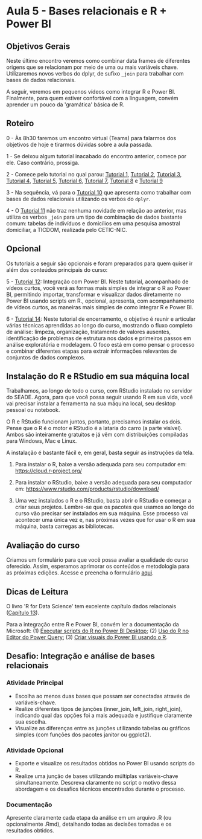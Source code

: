 # Aula 5 - Bases relacionais e R + Power BI

## Objetivos Gerais

Neste último encontro veremos como combinar data frames de diferentes origens que se relacionam por meio de uma ou mais variáveis chave. Utilizaremos novos verbos do dplyr, de sufixo `_join` para trabalhar com bases de dados relacionais.

A seguir, veremos em pequenos vídeos como integrar R e Power BI. Finalmente, para quem estiver confortável com a linguagem, convém aprender um pouco da 'gramática' básica de R.

## Roteiro

0 - Às 8h30 faremos um encontro virtual (Teams) para falarmos dos objetivos de hoje e tirarmos dúvidas sobre a aula passada.

1 - Se deixou algum tutorial inacabado do encontro anterior, comece por ele. Caso contrário, prossiga.

2 - Comece pelo tutorial no qual parou: [Tutorial 1](/tutorial/tutorial-01.md), [Tutorial 2](/tutorial/tutorial-02.md), [Tutorial 3](/tutorial/tutorial-03.md), [Tutorial 4](/tutorial/tutorial-04.md), [Tutorial 5](/tutorial/tutorial-05.md), [Tutorial 6](/tutorial/tutorial-06.md), [Tutorial 7](/tutorial/tutorial-07.md), [Tutorial 8](/tutorial/tutorial-08.md) e [Tutorial 9](/tutorial/tutorial-09.md)

3 - Na sequência, vá para o [Tutorial 10](/tutorial/tutorial-10.md) que apresenta como trabalhar com bases de dados relacionais utilizando os verbos do `dplyr`.

4 - O [Tutorial 11](/tutorial/tutorial-11.md) não traz nenhuma novidade em relação ao anterior, mas utiliza os verbos `_join` para um tipo de combinação de dados bastante comum: tabelas de indivíduos e domicílios em uma pesquisa amostral domiciliar, a TICDOM, realizada pelo CETIC-NIC.

## Opcional

Os tutoriais a seguir são opcionais e foram preparados para quem quiser ir além dos conteúdos principais do curso:

5 - [Tutorial 12](/tutorial/tutorial-12.md): Integração com Power BI.
Neste tutorial, acompanhado de vídeos curtos, você verá as formas mais simples de integrar o R ao Power BI, permitindo importar, transformar e visualizar dados diretamente no Power BI usando scripts em R., opcional, apresenta, com acompanhamento de vídeos curtos, as maneiras mais simples de como integrar R e Power BI.

6 - [Tutorial 14](/tutorial/tutorial-13.md): 
 Neste tutorial de encerramento, o objetivo é reunir e articular várias técnicas aprendidas ao longo do curso, mostrando o fluxo completo de análise: limpeza, organização, tratamento de valores ausentes, identificação de problemas de estrutura nos dados e primeiros passos em análise exploratória e modelagem. O foco está em como pensar o processo e combinar diferentes etapas para extrair informações relevantes de conjuntos de dados complexos.

 
## Instalação do R e RStudio em sua máquina local

Trabalhamos, ao longo de todo o curso, com RStudio instalado no servidor do SEADE. Agora, para que você possa seguir usando R em sua vida, você vai precisar instalar a ferramenta na sua máquina local, seu desktop pessoal ou notebook.

O R e RStudio funcionam juntos, portanto, precisamos instalar os dois. Pense que o R é o motor e RStudio é a lataria do carro (a parte visível). Ambos são inteiramente gratuitos e já vêm com distribuições compiladas para Windows, Mac e Linux.

A instalação é bastante fácil e, em geral, basta seguir as instruções da tela.

1.  Para instalar o R, baixe a versão adequada para seu computador em: <https://cloud.r-project.org/>

2.  Para instalar o RStudio, baixe a versão adequada para seu computador em: <https://www.rstudio.com/products/rstudio/download/>

3.  Uma vez instalados o R e o RStudio, basta abrir o RStudio e começar a criar seus projetos. Lembre-se que os pacotes que usamos ao longo do curso vão precisar ser instalados em sua máquina. Esse processo vai acontecer uma única vez e, nas próximas vezes que for usar o R em sua máquina, basta carregas as bibliotecas.

## Avaliação do curso

Criamos um formulário para que você possa avaliar a qualidade do curso oferecido. Assim, esperamos aprimorar os conteúdos e metodologia para as próximas edições. Acesse e preencha o formulário [aqui](https://forms.gle/DRwwt25QohxD4p596).

## Dicas de Leitura

O livro 'R for Data Science' tem excelente capítulo dados relacionais ([Capítulo 13](https://r4ds.had.co.nz/relational-data.html)).

Para a integração entre R e Power BI, convém ler a documentação da Microsoft: (1) [Executar scripts do R no Power BI Desktop](https://docs.microsoft.com/pt-br/power-bi/connect-data/desktop-r-scripts); (2) [Uso do R no Editor do Power Query](https://docs.microsoft.com/pt-br/power-bi/connect-data/desktop-r-in-query-editor); (3) [Criar visuais do Power BI usando o R](https://docs.microsoft.com/pt-br/power-bi/create-reports/desktop-r-visuals).


## Desafio: Integração e análise de bases relacionais


### Atividade Principal

  - Escolha ao menos duas bases que possam ser conectadas através de variáveis-chave.
  - Realize diferentes tipos de junções (inner_join, left_join, right_join), indicando qual das opções foi a mais adequada e justifique claramente sua escolha.
  - Visualize as diferenças entre as junções utilizando tabelas ou gráficos simples (com funções dos pacotes janitor ou ggplot2).


### Atividade Opcional 

  - Exporte e visualize os resultados obtidos no Power BI usando scripts do R.
  - Realize uma junção de bases utilizando múltiplas variáveis-chave simultaneamente. Descreva claramente no script o motivo dessa abordagem e os desafios técnicos encontrados durante o processo.


### Documentação

Apresente claramente cada etapa da análise em um arquivo .R (ou opcionalmente .Rmd), detalhando todas as decisões tomadas e os resultados obtidos.

